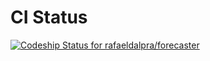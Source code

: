 # CI Status

[ ![Codeship Status for rafaeldalpra/forecaster](https://app.codeship.com/projects/bf790c60-2088-0135-30c1-0af8f321b8dd/status?branch=master)](https://app.codeship.com/projects/221100)
